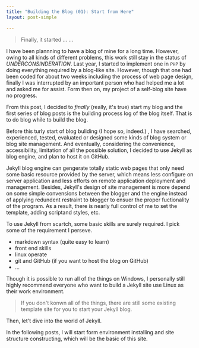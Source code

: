 ```yaml
---
title: "Building the Blog (01): Start from Here"
layout: post-simple

---
```

> Finally, it started \... \...

I have been plannning to have a blog of mine for
a long time. However, owing to all kinds of different 
problems, this work still stay in the status of
*UNDERCONSINDERATION*. Last year, I started to 
implement one in `PHP` by doing everything required 
by a blog-like site. However, though that one had been
coded for about two weeks including the process of 
web page design, finally I was interrupted by an 
important person who had helped me a lot and asked 
me for assist. Form then on, my project of a self-blog
site have no progress.

From this post, I decided to *finally* (really, it\'s true) 
start my blog and the first series of blog posts is 
the building process log of the blog itself. That is to do
blog while to build the blog.

Before this turly start of blog buliding (I hope so,
indeed.) , I have searched, experienced, tested, evaluated 
or designed some kinds of blog system or blog site
management. And eventually, considering the convenience,
accessibility, limitation of all the possible solution, I
decided to use Jekyll as blog engine, and plan to host it
on GitHub.

Jekyll blog engine can gengerate totally static web pages
that only need some basic resource provided by the server,
which means less configure on server application and less 
efforts on remote application deployment and management.
Besides, Jekyll\'s design of site management is more depend
on some simple convensions between the blogger and the 
engine instead of applying redundent restraint to blogger
to ensuer the proper fuctionality of the program. As a
result, there is nearly full control of me to set the
template, adding scriptand styles, etc.

To use Jekyll from scartch, some basic skills are surely 
required. I pick some of the requirement I perseve.

 * markdown syntax (quite easy to learn)
 * front end skills
 * linux operate
 * git and GitHub (if you want to host the blog on GitHub)
 * \...

Though it is possible to run all of the things on Windows,
I personally still highly recommend everyone who want to 
build a Jekyll site use Linux as their work environment.

> If you don\'t konwn all of the things, there are still some 
> existing template site for you to start your Jekyll blog.

Then, let\'t dive into the world of Jekyll. 

In the following posts, I will start form environment 
installing and site structure constructing, which will 
be the basic of this site. 

